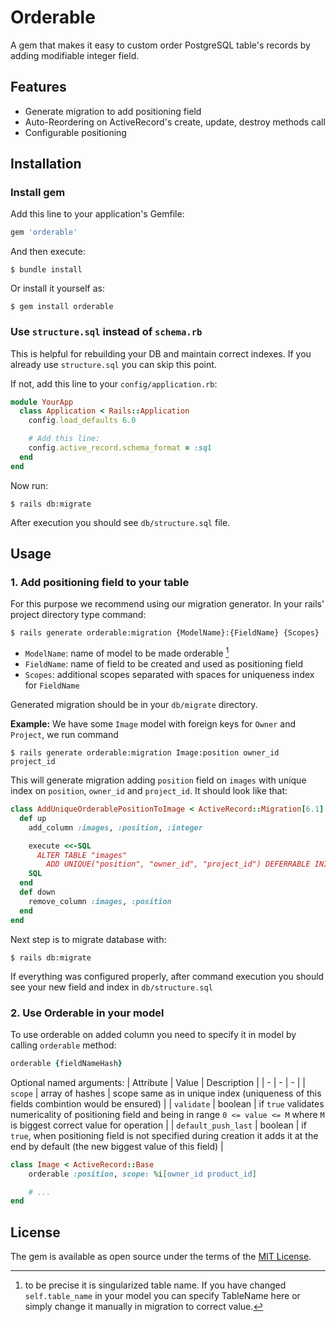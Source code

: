 # Orderable

A gem that makes it easy to custom order PostgreSQL table's records by adding modifiable integer field.

## Features

- Generate migration to add positioning field
- Auto-Reordering on ActiveRecord's create, update, destroy methods call
- Configurable positioning

## Installation

### Install gem

Add this line to your application's Gemfile:

```ruby
gem 'orderable'
```

And then execute:

    $ bundle install

Or install it yourself as:

    $ gem install orderable

### Use `structure.sql` instead of `schema.rb`

This is helpful for rebuilding your DB and maintain correct indexes.
If you already use `structure.sql` you can skip this point.

If not, add this line to your `config/application.rb`:

```ruby
module YourApp
  class Application < Rails::Application
    config.load_defaults 6.0

    # Add this line:
    config.active_record.schema_format = :sql
  end
end
```

Now run:

    $ rails db:migrate

After execution you should see `db/structure.sql` file.

## Usage

### 1. Add positioning field to your table

For this purpose we recommend using our migration generator. In your rails' project directory type command:

    $ rails generate orderable:migration {ModelName}:{FieldName} {Scopes}

- `ModelName`: name of model to be made orderable [^1]
- `FieldName`: name of field to be created and used as positioning field
- `Scopes`: additional scopes separated with spaces for uniqueness index for `FieldName`

[^1]: to be precise it is singularized table name. If you have changed `self.table_name` in your model you can specify TableName here or simply change it manually in migration to correct value.

Generated migration should be in your `db/migrate` directory.

**Example:**
We have some `Image` model with foreign keys for `Owner` and `Project`, we run command

    $ rails generate orderable:migration Image:position owner_id project_id

This will generate migration adding `position` field on `images` with unique index on `position`, `owner_id` and `project_id`.
It should look like that:

```ruby
class AddUniqueOrderablePositionToImage < ActiveRecord::Migration[6.1]
  def up
    add_column :images, :position, :integer

    execute <<-SQL
      ALTER TABLE "images"
        ADD UNIQUE("position", "owner_id", "project_id") DEFERRABLE INITIALLY DEFERRED
    SQL
  end
  def down
    remove_column :images, :position
  end
end
```

Next step is to migrate database with:

    $ rails db:migrate

If everything was configured properly, after command execution you should see your new field and index in `db/structure.sql`

### 2. Use Orderable in your model

To use orderable on added column you need to specify it in model by calling `orderable` method:

```ruby
orderable {fieldNameHash}
```

Optional named arguments:
| Attribute | Value | Description |
| - | - | - |
| `scope` | array of hashes | scope same as in unique index (uniqueness of this fields combintion would be ensured) |
| `validate` | boolean | if `true` validates numericality of positioning field and being in range `0 <= value <= M` where `M` is biggest correct value for operation |
| `default_push_last` | boolean | if `true`, when positioning field is not specified during creation it adds it at the end by default (the new biggest value of this field) |

```ruby
class Image < ActiveRecord::Base
    orderable :position, scope: %i[owner_id product_id]

    # ...
end
```

## License

The gem is available as open source under the terms of the [MIT License](https://opensource.org/licenses/MIT).
